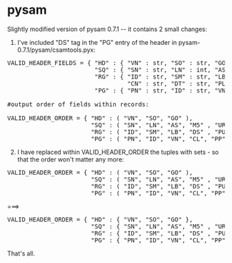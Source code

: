 pysam
=====

Slightly modified version of pysam 0.7.1 -- it contains 2 small changes:

1. I've included "DS" tag in the "PG" entry of the header in pysam-0.7.1/pysam/csamtools.pyx:

<pre>
VALID_HEADER_FIELDS = { "HD" : { "VN" : str, "SO" : str, "GO" : str },
                        "SQ" : { "SN" : str, "LN" : int, "AS" : str, "M5" : str, "UR" : str, "SP" : str },
                        "RG" : { "ID" : str, "SM" : str, "LB" : str, "DS" : str, "PU" : str, "PI" : str, 
                                 "CN" : str, "DT" : str, "PL" : str, "FO" : str, "KS" : str, "PG" : str,},
                        "PG" : { "PN" : str, "ID" : str, "VN" : str, "CL" : str, "PP" : str, **"DS" : str** }, }

#output order of fields within records:

VALID_HEADER_ORDER = { "HD" : ( "VN", "SO", "GO" ),
                       "SQ" : ( "SN", "LN", "AS", "M5" , "UR" , "SP" ),
                       "RG" : ( "ID", "SM", "LB", "DS" , "PU" , "PI" , "CN" , "DT", "PL", "FO", "KS", "PG" ),
                       "PG" : ( "PN", "ID", "VN", "CL", "PP", **"DS"** ), }
</pre>
                       
2. I have replaced within VALID_HEADER_ORDER the tuples with sets - so that the order won't matter any more:
 
<pre>
VALID_HEADER_ORDER = { "HD" : ( "VN", "SO", "GO" ),
                       "SQ" : ( "SN", "LN", "AS", "M5" , "UR" , "SP" ),
                       "RG" : ( "ID", "SM", "LB", "DS" , "PU" , "PI" , "CN" , "DT", "PL", "FO", "KS", "PG" ),
                       "PG" : ( "PN", "ID", "VN", "CL", "PP", "DS" ), }
</pre>
===> 
<pre>
VALID_HEADER_ORDER = { "HD" : { "VN", "SO", "GO" },
                       "SQ" : { "SN", "LN", "AS", "M5" , "UR" , "SP" },
                       "RG" : { "ID", "SM", "LB", "DS" , "PU" , "PI" , "CN" , "DT", "PL", "FO", "KS", "PG" },
                       "PG" : { "PN", "ID", "VN", "CL", "PP", "DS" }, }
</pre>

That's all.
